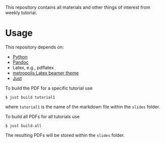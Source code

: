 This repository contains all materials and other things of interest from weekly tutorial.

# Usage

This repository depends on:
- [Python](https://www.python.org/)
- [Pandoc](https://github.com/jgm/pandoc)
- Latex, e.g., pdflatex
- [metropolis Latex beamer theme](https://github.com/matze/mtheme)
- [Just](https://github.com/casey/just)

To build the PDF for a specific tutorial use

```text
$ just build tutorial1
```

where `tutorial1` is the name of the markdown file within the `slides` folder.

To build all PDFs for all tutorials use

```text
$ just build-all
```

The resulting PDFs will be stored within the `slides` folder.